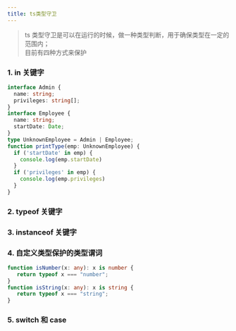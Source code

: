 ```yaml
---
title: ts类型守卫
---
```


> ts 类型守卫是可以在运行的时候，做一种类型判断，用于确保类型在一定的范围内；  
> 目前有四种方式来保护

### 1. in 关键字
```ts
interface Admin {
  name: string;
  privileges: string[];
}
interface Employee {
  name: string;
  startDate: Date;
}
type UnknownEmployee = Admin | Employee;
function printType(emp: UnknownEmployee) {
  if ('startDate' in emp) {
    console.log(emp.startDate)
  }
  if ('privileges' in emp) {
    console.log(emp.privileges)
  }
}
```

### 2. typeof 关键字

### 3. instanceof 关键字

### 4. 自定义类型保护的类型谓词
```ts
function isNumber(x: any): x is number {
   return typeof x === "number";
}
function isString(x: any): x is string {
   return typeof x === "string";
}
```

### 5. switch 和 case 

